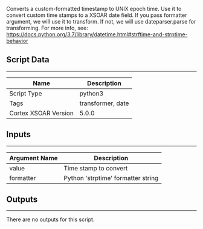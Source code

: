 Converts a custom-formatted timestamp to UNIX epoch time. Use it to convert custom time stamps to a XSOAR date field. If you pass formatter argument, we will use it to transform. If not, we will use dateparser.parse for transforming. For more info, see: <https://docs.python.org/3.7/library/datetime.html#strftime-and-strptime-behavior>

## Script Data

---

| **Name** | **Description** |
| --- | --- |
| Script Type | python3 |
| Tags | transformer, date |
| Cortex XSOAR Version | 5.0.0 |

## Inputs

---

| **Argument Name** | **Description** |
| --- | --- |
| value | Time stamp to convert |
| formatter | Python 'strptime' formatter string |

## Outputs

---
There are no outputs for this script.
